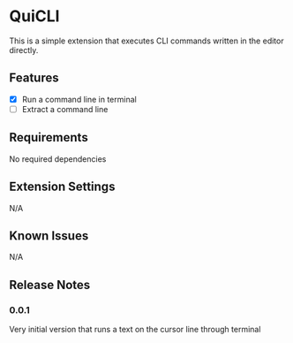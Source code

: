 # QuiCLI

This is a simple extension that executes CLI commands written in the editor directly.

## Features

- [x] Run a command line in terminal
- [ ] Extract a command line

## Requirements

No required dependencies

## Extension Settings

N/A

## Known Issues

N/A

## Release Notes

### 0.0.1

Very initial version that runs a text on the cursor line through terminal
